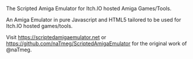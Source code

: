 The Scripted Amiga Emulator for Itch.IO hosted Amiga Games/Tools.

An Amiga Emulator in pure Javascript and HTML5 tailored to be used for Itch.IO hosted games/tools.

Visit https://scriptedamigaemulator.net or https://github.com/naTmeg/ScriptedAmigaEmulator for the original work of @naTmeg.

